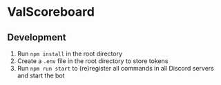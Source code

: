 # ValScoreboard

## Development
1. Run `npm install` in the root directory
2. Create a `.env` file in the root directory to store tokens
3. Run `npm run start` to (re)register all commands in all Discord servers and start the bot